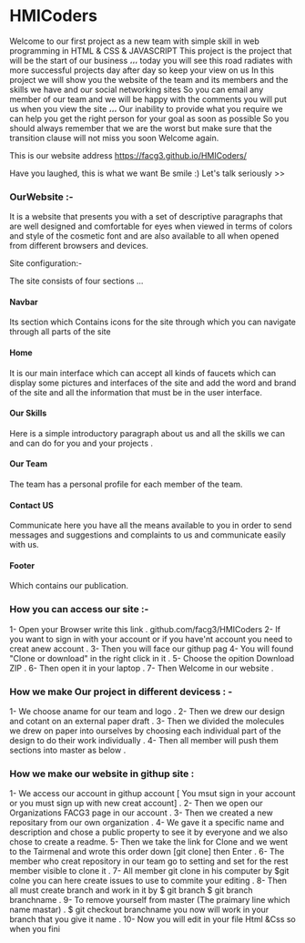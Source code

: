 # HMICoders

Welcome to our first project as a new team ‏with simple skill in web programming in HTML & CSS & JAVASCRIPT This project is the project that will be the start of our business ،،،
‏today you will see this road radiates with more successful projects day after day so keep your view on us
‏In this project we will show you the website of the team and its members and the skills we have and our social networking sites
So you can email any member of our team and we will be happy with the comments you will put us when you view the site ،،، Our inability to provide what you require we can help you get the right person for your goal as soon as possible
‏So you should always remember that we are the worst but make sure that the transition clause will not miss you soon
Welcome again.

This is our website address https://facg3.github.io/HMICoders/

Have you laughed, this is what we want Be smile :)
Let's talk seriously >>

### OurWebsite :-

It is a website that presents you with a set of descriptive paragraphs that are well designed and comfortable for eyes when viewed in terms of colors and style of the cosmetic font and are also available to all when opened from different browsers and devices.

Site configuration:-

The site consists of four sections ...

#### Navbar
Its section which Contains icons for the site through which you can navigate through all parts of the site
#### Home
It is our main interface which can accept all kinds of faucets which can display some pictures and interfaces of the site and add the word
and brand of the site and all the information that must be in the user interface.

####  Our Skills
 Here is a simple introductory paragraph about us and all the skills we can and can do for you and your projects .
#### Our Team
The team has a personal profile for each member of the team.
####  Contact US
Communicate here you have all the means available to you in order to send messages and suggestions and complaints to us and communicate easily with us.

####  Footer
Which contains our publication.

### How you can access our site :-

1- Open your Browser write this link .
github.com/facg3/HMICoders
2- If you want to sign in with your account or if you have'nt account you need to creat anew account .
3- Then you will face our githup pag
4- You will found "Clone or download" in the right click in it .
5- Choose the opition Download ZIP .
6- Then open it in your laptop .
7- Then Welcome in our website .

### How we make Our project in different devicess : -

1- We choose aname for our team and logo .
2- Then we drew our design and cotant on an external paper draft .
3- Then we divided the molecules we drew on paper into ourselves by choosing each individual part of the design to do their work individually .
4- Then all member will push them sections into master as below .

### How we make our website in githup site :
1- We access our account in githup account [ You msut sign in your account or you must sign up with new creat account] .
2- Then we open our Organizations FACG3 page in our account .
3- Then we created a new repositary from our own organization .
4- We gave it a specific name and description and chose a public property to see it by everyone and we also chose to create a readme.
5- Then we take the link for Clone and we went to the Tairmenal and wrote this order down
[git clone] then Enter .
6- The member who creat repository in our team go to setting and set for the rest member visible to clone it .
7- All member git clone in his computer by
$git colne
you can here create issues to use to commite your editing .
8- Then all must create branch and work in it by
$ git branch
$ git branch branchname .
9- To remove yourself from master (The praimary line which name mastar) .
$ git checkout branchname
you now will work in your branch that you give it name .
10- Now you will edit in your file Html &Css so when you fini
